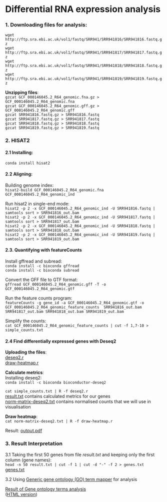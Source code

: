 # Differential RNA expression analysis

### 1. Downloading files for analysis:
`wget http://ftp.sra.ebi.ac.uk/vol1/fastq/SRR941/SRR941816/SRR941816.fastq.gz` \
`wget http://ftp.sra.ebi.ac.uk/vol1/fastq/SRR941/SRR941817/SRR941817.fastq.gz` \
`wget http://ftp.sra.ebi.ac.uk/vol1/fastq/SRR941/SRR941818/SRR941818.fastq.gz` \
`wget http://ftp.sra.ebi.ac.uk/vol1/fastq/SRR941/SRR941819/SRR941819.fastq.gz`

**Unzipping files**: \
`gzcat GCF_000146045.2_R64_genomic.fna.gz > GCF_000146045.2_R64_genomic.fna` \
`gzcat GCF_000146045.2_R64_genomic.gff.gz > GCF_000146045.2_R64_genomic.gff` \
`gzcat SRR941816.fastq.gz > SRR941816.fastq` \
`gzcat SRR941817.fastq.gz > SRR941817.fastq` \
`gzcat SRR941818.fastq.gz > SRR941818.fastq` \
`gzcat SRR941819.fastq.gz > SRR941819.fastq`

### 2. HISAT2

#### 2.1 Installing:
`conda install hisat2`

#### 2.2 Aligning:
Building genome index: \
`hisat2-build GCF_000146045.2_R64_genomic.fna GCF_000146045.2_R64_genomic_ind`

Run hisat2 in single-end mode: \
`hisat2 -p 2 -x GCF_000146045.2_R64_genomic_ind -U SRR941816.fastq | samtools sort > SRR941816_out.bam` \
`hisat2 -p 2 -x GCF_000146045.2_R64_genomic_ind -U SRR941817.fastq | samtools sort > SRR941817_out.bam` \
`hisat2 -p 2 -x GCF_000146045.2_R64_genomic_ind -U SRR941818.fastq | samtools sort > SRR941818_out.bam` \
`hisat2 -p 2 -x GCF_000146045.2_R64_genomic_ind -U SRR941819.fastq | samtools sort > SRR941819_out.bam`

#### 2.3. Quantifying with featureCounts

Install gffread and subread: \
`conda install -c bioconda gffread` \
`conda install -c bioconda subread`

Convert the GFF file to GTF format: \
`gffread GCF_000146045.2_R64_genomic.gff -T -o GCF_000146045.2_R64_genomic.gtf`

Run the feature counts program: \
`featureCounts -g gene_id -a GCF_000146045.2_R64_genomic.gtf -o GCF_000146045.2_R64_genomic_feature_counts  SRR941816_out.bam SRR941817_out.bam SRR941818_out.bam SRR941819_out.bam` 

Simplify the counts: \
`cat GCF_000146045.2_R64_genomic_feature_counts | cut -f 1,7-10 > simple_counts.txt`

#### 2.4 Find differentially expressed genes with Deseq2

**Uploading the files**: \
[deseq2.r](https://github.com/lear-711/Bioinformatics_practice/blob/bef7fd2acf7730e55d7d34f7e03ad031698ac6b6/Project_Differential_RNA_expression_analysis/deseq2.r) \
[draw-heatmap.r](https://github.com/lear-711/Bioinformatics_practice/blob/bef7fd2acf7730e55d7d34f7e03ad031698ac6b6/Project_Differential_RNA_expression_analysis/draw-heatmap.r)

**Calculate metrics**: \
Installing deseq2: \
`conda install -c bioconda bioconductor-deseq2`

`cat simple_counts.txt | R -f deseq2.r ` \
[result.txt](https://github.com/lear-711/Bioinformatics_practice/blob/bef7fd2acf7730e55d7d34f7e03ad031698ac6b6/Project_Differential_RNA_expression_analysis/result.txt) contains calculated metrics for our genes \
[norm-matrix-deseq2.txt](https://github.com/lear-711/Bioinformatics_practice/blob/bef7fd2acf7730e55d7d34f7e03ad031698ac6b6/Project_Differential_RNA_expression_analysis/norm-matrix-deseq2.txt) contains normalised counts that we will use in visualisation

**Draw heatmap**: \
`cat norm-matrix-deseq2.txt | R -f draw-heatmap.r`

Result: [output.pdf](https://github.com/lear-711/Bioinformatics_practice/blob/bef7fd2acf7730e55d7d34f7e03ad031698ac6b6/Project_Differential_RNA_expression_analysis/output.pdf)

### 3. Result Interpretation

3.1 Taking the first 50 genes from file *result.txt* and keeping only the first column (gene names): \
`head -n 50 result.txt | cut -f 1 | cut -d "-" -f 2 > genes.txt` \
[genes.txt](https://github.com/lear-711/Bioinformatics_practice/blob/bef7fd2acf7730e55d7d34f7e03ad031698ac6b6/Project_Differential_RNA_expression_analysis/genes.txt)

3.2 Using [Generic gene ontology (GO) term mapper](https://go.princeton.edu/cgi-bin/GOTermMapper) for analysis

[Result of Gene ontology terms analysis](https://github.com/lear-711/Bioinformatics_practice/blob/bef7fd2acf7730e55d7d34f7e03ad031698ac6b6/Project_Differential_RNA_expression_analysis/18837_slimTerms.pdf) \
([HTML version](https://go.princeton.edu/tmp//18837_slimTerms.html))

